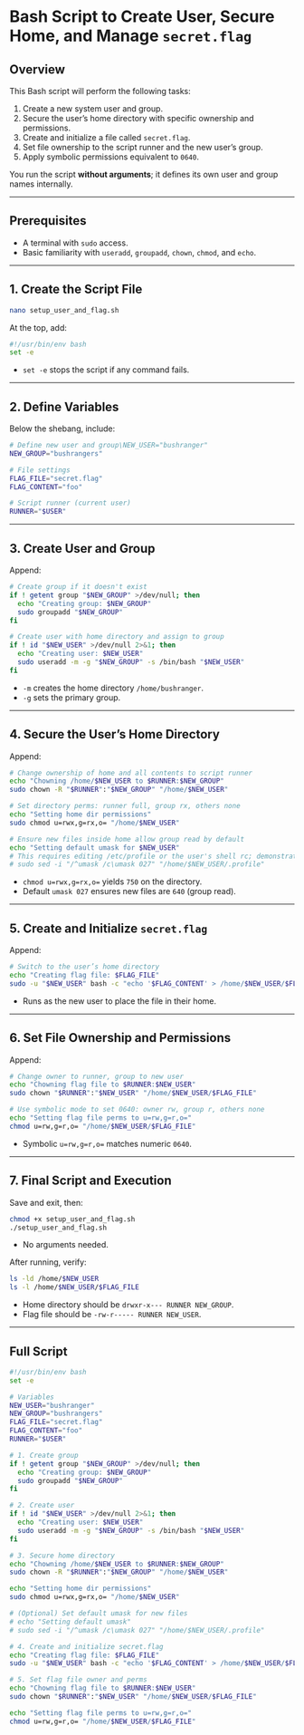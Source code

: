 # Bash Script to Create User, Secure Home, and Manage `secret.flag`  

## Overview

This Bash script will perform the following tasks:

1. Create a new system user and group.  
2. Secure the user’s home directory with specific ownership and permissions.  
3. Create and initialize a file called `secret.flag`.  
4. Set file ownership to the script runner and the new user’s group.  
5. Apply symbolic permissions equivalent to `0640`.

You run the script **without arguments**; it defines its own user and group names internally.

---

## Prerequisites

- A terminal with `sudo` access.  
- Basic familiarity with `useradd`, `groupadd`, `chown`, `chmod`, and `echo`.

---

## 1. Create the Script File

```bash
nano setup_user_and_flag.sh
```

At the top, add:

```bash
#!/usr/bin/env bash
set -e
```  

- `set -e` stops the script if any command fails.

---

## 2. Define Variables

Below the shebang, include:

```bash
# Define new user and group\NEW_USER="bushranger"
NEW_GROUP="bushrangers"

# File settings
FLAG_FILE="secret.flag"
FLAG_CONTENT="foo"

# Script runner (current user)
RUNNER="$USER"
```

---

## 3. Create User and Group

Append:

```bash
# Create group if it doesn't exist
if ! getent group "$NEW_GROUP" >/dev/null; then
  echo "Creating group: $NEW_GROUP"
  sudo groupadd "$NEW_GROUP"
fi

# Create user with home directory and assign to group
if ! id "$NEW_USER" >/dev/null 2>&1; then
  echo "Creating user: $NEW_USER"
  sudo useradd -m -g "$NEW_GROUP" -s /bin/bash "$NEW_USER"
fi
```  

- `-m` creates the home directory `/home/bushranger`.
- `-g` sets the primary group.

---

## 4. Secure the User’s Home Directory

Append:

```bash
# Change ownership of home and all contents to script runner
echo "Chowning /home/$NEW_USER to $RUNNER:$NEW_GROUP"
sudo chown -R "$RUNNER":"$NEW_GROUP" "/home/$NEW_USER"

# Set directory perms: runner full, group rx, others none
echo "Setting home dir permissions"
sudo chmod u=rwx,g=rx,o= "/home/$NEW_USER"

# Ensure new files inside home allow group read by default
echo "Setting default umask for $NEW_USER"
# This requires editing /etc/profile or the user's shell rc; demonstration only
# sudo sed -i "/^umask /c\umask 027" "/home/$NEW_USER/.profile"
```  

- `chmod u=rwx,g=rx,o=` yields `750` on the directory.  
- Default `umask 027` ensures new files are `640` (group read).

---

## 5. Create and Initialize `secret.flag`

Append:

```bash
# Switch to the user’s home directory
echo "Creating flag file: $FLAG_FILE"
sudo -u "$NEW_USER" bash -c "echo '$FLAG_CONTENT' > /home/$NEW_USER/$FLAG_FILE"
```  

- Runs as the new user to place the file in their home.

---

## 6. Set File Ownership and Permissions

Append:

```bash
# Change owner to runner, group to new user
echo "Chowning flag file to $RUNNER:$NEW_USER"
sudo chown "$RUNNER":"$NEW_USER" "/home/$NEW_USER/$FLAG_FILE"

# Use symbolic mode to set 0640: owner rw, group r, others none
echo "Setting flag file perms to u=rw,g=r,o="
chmod u=rw,g=r,o= "/home/$NEW_USER/$FLAG_FILE"
```  

- Symbolic `u=rw,g=r,o=` matches numeric `0640`.

---

## 7. Final Script and Execution

Save and exit, then:

```bash
chmod +x setup_user_and_flag.sh
./setup_user_and_flag.sh
```  

- No arguments needed.  

After running, verify:

```bash
ls -ld /home/$NEW_USER
ls -l /home/$NEW_USER/$FLAG_FILE
```  

- Home directory should be `drwxr-x--- RUNNER NEW_GROUP`.  
- Flag file should be `-rw-r----- RUNNER NEW_USER`.

---

## Full Script

```bash
#!/usr/bin/env bash
set -e

# Variables
NEW_USER="bushranger"
NEW_GROUP="bushrangers"
FLAG_FILE="secret.flag"
FLAG_CONTENT="foo"
RUNNER="$USER"

# 1. Create group
if ! getent group "$NEW_GROUP" >/dev/null; then
  echo "Creating group: $NEW_GROUP"
  sudo groupadd "$NEW_GROUP"
fi

# 2. Create user
if ! id "$NEW_USER" >/dev/null 2>&1; then
  echo "Creating user: $NEW_USER"
  sudo useradd -m -g "$NEW_GROUP" -s /bin/bash "$NEW_USER"
fi

# 3. Secure home directory
echo "Chowning /home/$NEW_USER to $RUNNER:$NEW_GROUP"
sudo chown -R "$RUNNER":"$NEW_GROUP" "/home/$NEW_USER"

echo "Setting home dir permissions"
sudo chmod u=rwx,g=rx,o= "/home/$NEW_USER"

# (Optional) Set default umask for new files
# echo "Setting default umask"
# sudo sed -i "/^umask /c\umask 027" "/home/$NEW_USER/.profile"

# 4. Create and initialize secret.flag
echo "Creating flag file: $FLAG_FILE"
sudo -u "$NEW_USER" bash -c "echo '$FLAG_CONTENT' > /home/$NEW_USER/$FLAG_FILE"

# 5. Set flag file owner and perms
echo "Chowning flag file to $RUNNER:$NEW_USER"
sudo chown "$RUNNER":"$NEW_USER" "/home/$NEW_USER/$FLAG_FILE"

echo "Setting flag file perms to u=rw,g=r,o="
chmod u=rw,g=r,o= "/home/$NEW_USER/$FLAG_FILE"
```
